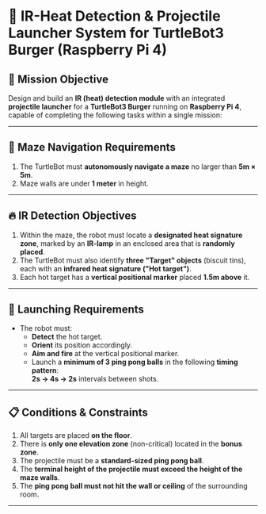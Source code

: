 # 🎯 IR-Heat Detection & Projectile Launcher System for TurtleBot3 Burger (Raspberry Pi 4)

## 📌 Mission Objective

Design and build an **IR (heat) detection module** with an integrated **projectile launcher** for a **TurtleBot3 Burger** running on **Raspberry Pi 4**, capable of completing the following tasks within a single mission:

---

## 🚗 Maze Navigation Requirements

1. The TurtleBot must **autonomously navigate a maze** no larger than **5m × 5m**.
2. Maze walls are under **1 meter** in height.

---

## 🔥 IR Detection Objectives

1. Within the maze, the robot must locate a **designated heat signature zone**, marked by an **IR-lamp** in an enclosed area that is **randomly placed**.
2. The TurtleBot must also identify **three "Target" objects** (biscuit tins), each with an **infrared heat signature ("Hot target")**.
3. Each hot target has a **vertical positional marker** placed **1.5m above** it.

---

## 🚀 Launching Requirements

- The robot must:
  - **Detect** the hot target.
  - **Orient** its position accordingly.
  - **Aim and fire** at the vertical positional marker.
  - Launch a **minimum of 3 ping pong balls** in the following **timing pattern**:  
    **2s → 4s → 2s** intervals between shots.

---

## 📋 Conditions & Constraints

1. All targets are placed **on the floor**.
2. There is **only one elevation zone** (non-critical) located in the **bonus zone**.
3. The projectile must be a **standard-sized ping pong ball**.
4. The **terminal height of the projectile must exceed the height of the maze walls**.
5. The **ping pong ball must not hit the wall or ceiling** of the surrounding room.

---
